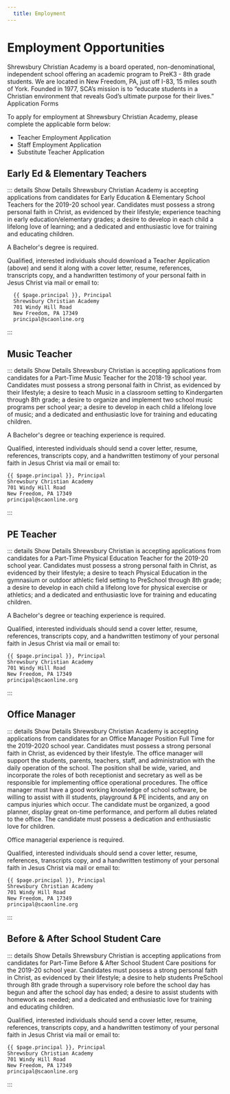 ```yaml
---
  title: Employment
---
```

# Employment Opportunities

Shrewsbury Christian Academy is a board operated, non-denominational, independent school offering an academic program to PreK3 - 8th grade students. We are located in New Freedom, PA, just off I-83, 15 miles south of York. Founded in 1977, SCA’s mission is to “educate students in a Christian environment that reveals God’s ultimate purpose for their lives.”
Application Forms

To apply for employment at Shrewsbury Christian Academy, please complete the applicable form below:

* <a :href="$withBase('/assets/files/sca-teacher-employment-application.pdf')" target="_blank">Teacher Employment Application</a>
* <a :href="$withBase('/assets/files/sca-staff-employment-application.pdf')" target="_blank">Staff Employment Application</a>
* <a :href="$withBase('/assets/files/sca-teacher-substitute-application.pdf')" target="_blank">Substitute Teacher Application</a>

## Early Ed & Elementary Teachers <Badge text="(Full Time)" />

::: details Show Details
  Shrewsbury Christian Academy is accepting applications from candidates for Early Education & Elementary School Teachers for the 2019-20 school year. Candidates must possess a strong personal faith in Christ, as evidenced by their lifestyle; experience teaching in early education/elementary grades; a desire to develop in each child a lifelong love of learning; and a dedicated and enthusiastic love for training and educating children.

  A Bachelor's degree is required.

  Qualified, interested individuals should download a Teacher Application (above) and send it along with a cover letter, resume, references, transcripts copy, and a handwritten testimony of your personal faith in Jesus Christ via mail or email to:

      {{ $page.principal }}, Principal
      Shrewsbury Christian Academy
      701 Windy Hill Road
      New Freedom, PA 17349
      principal@scaonline.org
:::

## Music Teacher <Badge text="(Part Time)" />

::: details Show Details
  Shrewsbury Christian is accepting applications from candidates for a Part-Time Music Teacher for the 2018-19 school year. Candidates must possess a strong personal faith in Christ, as evidenced by their lifestyle; a desire to teach Music in a classroom setting to Kindergarten through 8th grade; a desire to organize and implement two school music programs per school year; a desire to develop in each child a lifelong love of music; and a dedicated and enthusiastic love for training and educating children.

  A Bachelor's degree or teaching experience is required.

  Qualified, interested individuals should send a cover letter, resume, references, transcripts copy, and a handwritten testimony of your personal faith in Jesus Christ via mail or email to:

    {{ $page.principal }}, Principal
    Shrewsbury Christian Academy
    701 Windy Hill Road
    New Freedom, PA 17349
    principal@scaonline.org
:::

## PE Teacher <Badge text="(Part Time)" />

::: details Show Details
  Shrewsbury Christian is accepting applications from candidates for a Part-Time Physical Education Teacher for the 2019-20 school year. Candidates must possess a strong personal faith in Christ, as evidenced by their lifestyle; a desire to teach Physical Education in the gymnasium or outdoor athletic field setting to PreSchool through 8th grade; a desire to develop in each child a lifelong love for physical exercise or athletics; and a dedicated and enthusiastic love for training and educating children.

  A Bachelor's degree or teaching experience is required.

  Qualified, interested individuals should send a cover letter, resume, references, transcripts copy, and a handwritten testimony of your personal faith in Jesus Christ via mail or email to:

    {{ $page.principal }}, Principal
    Shrewsbury Christian Academy
    701 Windy Hill Road
    New Freedom, PA 17349
    principal@scaonline.org
:::


## Office Manager <Badge text="(Full Time)" />

::: details Show Details
  Shrewsbury Christian Academy is accepting applications from candidates for an Office Manager Position Full Time for the 2019-2020 school year. Candidates must possess a strong personal faith in Christ, as evidenced by their lifestyle. The office manager will support the students, parents, teachers, staff, and administration with the daily operation of the school. The position shall be wide, varied, and incorporate the roles of both receptionist and secretary as well as be responsible for implementing office operational procedures. The office manager must have a good working knowledge of school software, be willing to assist with ill students, playground & PE incidents, and any on campus injuries which occur. The candidate must be organized, a good planner, display great on-time performance, and perform all duties related to the office. The candidate must possess a dedication and enthusiastic love for children.

  Office managerial experience is required.

  Qualified, interested individuals should send a cover letter, resume, references, transcripts copy, and a handwritten testimony of your personal faith in Jesus Christ via mail or email to:

    {{ $page.principal }}, Principal
    Shrewsbury Christian Academy
    701 Windy Hill Road
    New Freedom, PA 17349
    principal@scaonline.org
:::

## Before & After School Student Care <Badge text="(Part Time)" />

::: details Show Details
  Shrewsbury Christian is accepting applications from candidates for Part-Time Before & After School Student Care positions for the 2019-20 school year. Candidates must possess a strong personal faith in Christ, as evidenced by their lifestyle; a desire to help students PreSchool through 8th grade through a supervisory role before the school day has begun and after the school day has ended; a desire to assist students with homework as needed; and a dedicated and enthusiastic love for training and educating children.

  Qualified, interested individuals should send a cover letter, resume, references, transcripts copy, and a handwritten testimony of your personal faith in Jesus Christ via mail or email to:

    {{ $page.principal }}, Principal
    Shrewsbury Christian Academy
    701 Windy Hill Road
    New Freedom, PA 17349
    principal@scaonline.org
:::
